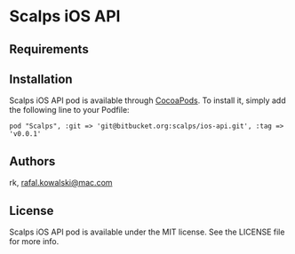 


# Scalps iOS API


## Requirements


## Installation

Scalps iOS API pod is available through [CocoaPods](http://cocoapods.org). To install it,
simply add the following line to your Podfile:

    pod "Scalps", :git => 'git@bitbucket.org:scalps/ios-api.git', :tag => 'v0.0.1'


## Authors

rk, rafal.kowalski@mac.com


## License

Scalps iOS API pod is available under the MIT license. See the LICENSE file for more info.
